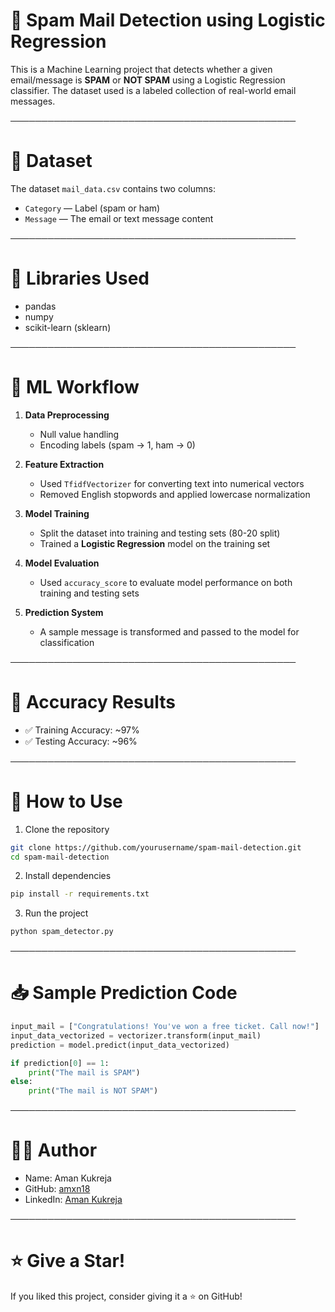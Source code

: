 # 📧 Spam Mail Detection using Logistic Regression

This is a Machine Learning project that detects whether a given email/message is **SPAM** or **NOT SPAM** using a Logistic Regression classifier. The dataset used is a labeled collection of real-world email messages.

──────────────────────────────────────────────

# 📂 Dataset
The dataset `mail_data.csv` contains two columns:
- `Category` — Label (spam or ham)
- `Message` — The email or text message content

──────────────────────────────────────────────

# 🔧 Libraries Used

- pandas
- numpy
- scikit-learn (sklearn)

──────────────────────────────────────────────

# 🧠 ML Workflow

1. **Data Preprocessing**
   - Null value handling
   - Encoding labels (spam → 1, ham → 0)

2. **Feature Extraction**
   - Used `TfidfVectorizer` for converting text into numerical vectors
   - Removed English stopwords and applied lowercase normalization

3. **Model Training**
   - Split the dataset into training and testing sets (80-20 split)
   - Trained a **Logistic Regression** model on the training set

4. **Model Evaluation**
   - Used `accuracy_score` to evaluate model performance on both training and testing sets

5. **Prediction System**
   - A sample message is transformed and passed to the model for classification

──────────────────────────────────────────────

# 🧪 Accuracy Results

- ✅ Training Accuracy: ~97%
- ✅ Testing Accuracy: ~96%

──────────────────────────────────────────────

# 📌 How to Use

1. Clone the repository

```bash
git clone https://github.com/yourusername/spam-mail-detection.git
cd spam-mail-detection
```

2. Install dependencies

```bash
pip install -r requirements.txt
```

3. Run the project

```bash
python spam_detector.py
```

──────────────────────────────────────────────

# 📥 Sample Prediction Code

```python
input_mail = ["Congratulations! You've won a free ticket. Call now!"]
input_data_vectorized = vectorizer.transform(input_mail)
prediction = model.predict(input_data_vectorized)

if prediction[0] == 1:
    print("The mail is SPAM")
else:
    print("The mail is NOT SPAM")
```

──────────────────────────────────────────────

# 👨‍💻 Author

- Name: Aman Kukreja
- GitHub: [amxn18](https://github.com/amxn18)
- LinkedIn: [Aman Kukreja](https://www.linkedin.com/in/amankukreja18/)

──────────────────────────────────────────────

# ⭐️ Give a Star!

If you liked this project, consider giving it a ⭐️ on GitHub!
```
